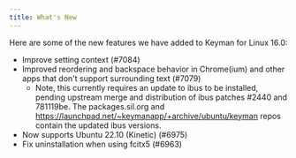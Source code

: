 ```yaml
---
title: What's New
---
```


Here are some of the new features we have added to Keyman for Linux 16.0:

* Improve setting context (#7084)
* Improved reordering and backspace behavior in Chrome(ium) and other apps that
  don't support surrounding text (#7079)
    * Note, this currently requires an update to ibus to be installed, pending
      upstream merge and distribution of ibus patches #2440 and 781119be. The 
      packages.sil.org and https://launchpad.net/~keymanapp/+archive/ubuntu/keyman
      repos contain the updated ibus versions.
* Now supports Ubuntu 22.10 (Kinetic) (#6975)
* Fix uninstallation when using fcitx5 (#6963)
